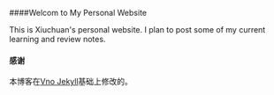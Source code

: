 ####Welcom to My Personal Website

This is Xiuchuan's personal website. I plan to post some of my current learning and review notes.

#### 感谢   

本博客在[Vno Jekyll](https://github.com/onevcat/vno-jekyll)基础上修改的。  